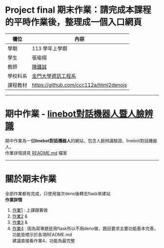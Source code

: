 # Project final 期末作業：請完成本課程的平時作業後，整理成一個入口網頁

欄位 | 內容
-----|--------
學期 | 113 學年上學期
學生 |  張瑜翔
教師 | [陳鍾誠](https://www.nqu.edu.tw/educsie/index.php?act=blog&code=list&ids=4)
學校科系 | [金門大學資訊工程系](https://www.nqu.edu.tw/educsie/index.php)
課程教材 | https://github.com/ccc112a/html2denojs

---

# 期中作業 - [linebot對話機器人暨人臉辨識](https://github.com/yuyuhsiang/Homework/tree/main/midterm_project)

期中作業為一個**linebot對話機器人**的網站，包含人臉辨識驗證、linebot對話機器人。<br>
作業詳情請見 [README.md](https://github.com/yuyuhsiang/Homework/blob/main/midterm_project/README.md) 檔案


---

# 關於期末作業 
全部作業都有完成，只使用幾次deno後轉去flask來建站<br>
**作業詳情**
1. [作業1](https://github.com/yuyuhsiang/Homework/tree/main/week1) : 上課跟著做
2. [作業2](https://github.com/yuyuhsiang/Homework/tree/main/week2) &
3. [作業3](https://github.com/yuyuhsiang/Homework/tree/main/week3) &
4. [作業4](https://github.com/yuyuhsiang/Homework/tree/main/week4) : 
因為寫專題是用flask所以不用deno做，題目要求主要功能基本完善，功能皆標示於各項README.md<br>
建議直接看作業4，功能為最完整